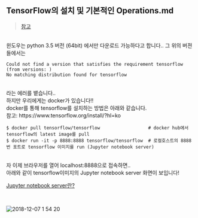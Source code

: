 ## TensorFlow의 설치 및 기본적인 Operations.md
> <a href="https://www.youtube.com/watch?v=-57Ne86Ia8w&index=3&list=PLlMkM4tgfjnLSOjrEJN31gZATbcj_MpUm">참고</a>

<br>
윈도우는 python 3.5 버전 (64bit) 에서만 다운로드 가능하다고 합니다..
그 위의 버젼들에서는 <br>

```
Could not find a version that satisfies the requirement tensorflow (from versions: )
No matching distribution found for tensorflow
```
<br>
라는 에러를 뱉습니다..

<br>
하지만 우리에게는 docker가 있습니다!!

<br>
docker를 통해 tensorflow를 설치하는 방법은 아래와 같습니다.

<br>
참고: https://www.tensorflow.org/install/?hl=ko

```
$ docker pull tensorflow/tensorflow                  # docker hub에서 tensorflow의 latest image를 pull
$ docker run -it -p 8888:8888 tensorflow/tensorflow  # 로컬호스트의 8888번 포트로 tensorflow 이미지를 run (Jupyter notebook server)
```

<br>
자 이제 브라우저를 열어 localhost:8888으로 접속하면..

<br>
아래와 같이 tensorflow이미지의 Jupyter notebook server 화면이 보입니다!

<br>

<a target="_black" href="http://cyan91.tistory.com/7">Jupyter notebook server란?</a>

<br>

![2018-12-07 1 54 20](https://user-images.githubusercontent.com/26675063/49628490-b0b32880-fa27-11e8-9ec7-0a4cd1b401aa.png)

